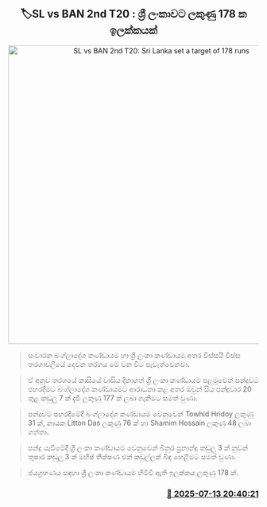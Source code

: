 <p align='center'><b><h2 align='center' title='SL vs BAN 2nd T20: Sri Lanka set a target of 178 runs'>🏷SL vs BAN 2nd T20 : ශ්‍රී ලංකාව‍ට ලකුණු 178 ක ඉලක්කයක්</h2></b></p>
<p align='center'><img src='https://helakuru.sgp1.cdn.digitaloceanspaces.com/esana/images/lib/sl-vs-ban-2nd-t20.jpg' width='600' alt='SL vs BAN 2nd T20: Sri Lanka set a target of 178 runs'></p>

> සංචාරක බංග්ලාදේශ කණ්ඩායම හා ශ්‍රී ලංකා කණ්ඩායම අතර විස්සයි විස්ස තරගාවලියේ දෙවන තරගය මේ වන වි‍ට පැවැත්වෙනවා.

> ඒ අනුව තරගයේ කාසියේ වාසිය දිනාගත් ශ්‍රී ලංකා කණ්ඩායම පළමුවෙන් පන්දුවට පහරදීමට බංග්ලාදේශ කණ්ඩායමට ආරාධනා කළ අතර ඔවුන් සිය පන්දුවාර 20 තුළ කඩුලු 7 ක් දැවී ලකුණු 177 ක් ලබා ගැනීමට සමත් වුණා.

> පන්දුවට පහරදීමේදී බංග්ලාදේශ කණ්ඩායම වෙනුවෙන් Towhid Hridoy ලකුණු 31 ක්, නායක Litton Das ලකුණු 76 ක් හා Shamim Hossain ලකුණු 48 ලබා ගත්තා.

> පන්දු යැවීමේදී ශ්‍රී ලංකා කණ්ඩායම වෙනුවෙන් බිනුර ප්‍රනාන්දු කඩුලු 3 ක් නුවන් තුෂාර කඩුලු 3 ක් මහීෂ් තීක්ෂණ එක් කඩුල්ලක් බිඳ හෙළීමට සමත් වුණා.

> ජයග්‍රහණය සඳහා ශ්‍රී ලංකා කණ්ඩායම හිමිවී ඇති ඉලක්කය ලකුණු 178 ක්.



<h3 align='right'><a href='https://www.helakuru.lk/esana/p/111818/'>📅 2025-07-13 20:40:21</a></h3>
